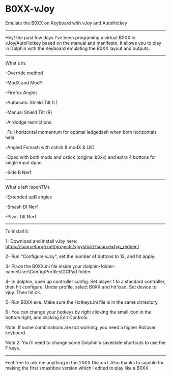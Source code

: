 # B0XX-vJoy
Emulate the B0XX on Keyboard with vJoy and AutoHotkey

---

Hey! the past few days I've been programing a virtual B0XX in vJoy/AutoHotkey based on the manual and manifesto. It allows you to play in Dolphin with the Keyboard emulating the B0XX layout and outputs.

---

What's in:

-Override method

-ModX and ModY

-Firefox Angles

-Automatic  Shield Tilt (L)

-Manual Shield Tilt (R)

-Airdodge restrictions

-Full horizontal momentum for optimal ledgedash when both horizontals held

-Angled Fsmash with cstick & modX & U/D

-Dpad with both mods and cstick (original b0xx) and extra 4 buttons for single input dpad

-Side B Nerf

---

What's left (soonTM):

-Extended upB angles

-Smash DI Nerf

-Pivot Tilt Nerf

---

To install it:

1- Download and install vJoy here: https://sourceforge.net/projects/vjoystick/?source=typ_redirect

2- Run "Configure vJoy", set the number of buttons to 12, and hit apply.

3- Place the B0XX.ini file inside your dolphin-folder-name\User\Config\Profiles\GCPad folder.

4- In dolphin, open up controller config. Set player 1 to a standard controller, then hit configure. Under profile, select B0XX and hit load. Set device to vjoy. Then hit ok.

5- Run B0XX.exe. Make sure the Hotkeys.ini file is in the same dirrectory.

6- You can change your hotkeys by right clicking the small icon in the bottom right, and clicking Edit Controls.

Note: If some combinations are not working, you need a higher Rollover keyboard.

Note 2: You'll need to change some Dolphin's savestate shortcuts to use the F keys.

---

Feel free to ask me anything in the 20XX Discord. Also thanks to squible for making the first smashbox version which I edited to play like a B0XX.

